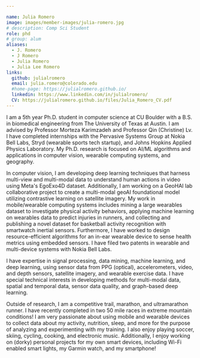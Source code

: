 ```yaml
---

name: Julia Romero
image: images/member-images/julia-romero.jpg
# description: Comp Sci Student
role: phd
# group: alum
aliases:
  - J. Romero
  - J Romero
  - Julia Romero
  - Julia Lee Romero
links:
  github: julialromero
  email: julia.romero@colorado.edu
  #home-page: https://julialromero.github.io/
  linkedin: https://www.linkedin.com/in/julialromero/
  CV: https://julialromero.github.io/files/Julia_Romero_CV.pdf
---
```


I am a 5th year Ph.D. student in computer science at CU Boulder with a B.S. in biomedical engineering from The University of Texas at Austin. I am advised by Professor Morteza Karimzadeh and Professor Qin (Christine) Lv. I have completed internships with the Pervasive Systems Group at Nokia Bell Labs, Stryd (wearable sports tech startup), and Johns Hopkins Applied Physics Laboratory. My Ph.D. research is focused on AI/ML algorithms and applications in computer vision, wearable computing systems, and geography.  

In computer vision, I am developing deep learning techniques that harness multi-view and multi-modal data to understand human actions in video using Meta's EgoExo4D dataset. Additionally, I am working on a GeoHAI lab collaborative project to create a multi-modal geoAI foundational model utilizing contrastive learning on satellite imagery. My work in mobile/wearable computing systems includes mining a large wearables dataset to investigate physical activity behaviors, applying machine learning on wearables data to predict injuries in runners, and collecting and publishing a novel dataset for basketball activity recognition with smartwatch inertial sensors. Furthermore, I have worked to design resource-efficient algorithms for an in-ear wearable device to sense health metrics using embedded sensors. I have filed two patents in wearable and multi-device systems with Nokia Bell Labs.

I have expertise in signal processing, data mining, machine learning, and deep learning, using sensor data from PPG (optical), accelerometers, video, and depth sensors, satellite imagery, and wearable exercise data. I have special technical interests in developing methods for multi-modal data, spatial and temporal data, sensor data quality, and graph-based deep learning.

Outside of research, I am a competitive trail, marathon, and ultramarathon runner. I have recently completed in two 50 mile races in extreme mountain conditions! I am very passionate about using mobile and wearable devices to collect data about my activity, nutrition, sleep, and more for the purpose of analyzing and experimenting with my training. I also enjoy playing soccer, skiing, cycling, cooking, and electronic music. Additionally, I enjoy working on (dorky) personal projects for my own smart devices, including Wi-Fi enabled smart lights, my Garmin watch, and my smartphone! 
